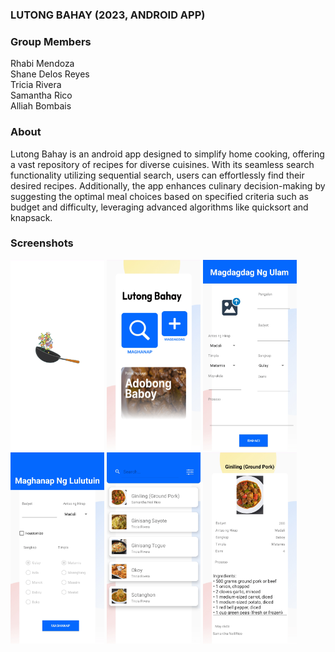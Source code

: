 ### LUTONG BAHAY (2023, ANDROID APP)

### Group Members
Rhabi Mendoza <br>
Shane Delos Reyes <br>
Tricia Rivera <br>
Samantha Rico <br>
Alliah Bombais <br>

### About
Lutong Bahay is an android app designed to simplify home cooking, offering a vast repository of recipes for diverse cuisines. With its seamless search functionality utilizing sequential search, users can effortlessly find their desired recipes. Additionally, the app enhances culinary decision-making by suggesting the optimal meal choices based on specified criteria such as budget and difficulty, leveraging advanced algorithms like quicksort and knapsack.

### Screenshots
<img src="/screenshots/1.png" alt="Screenshot" width="150">
<img src="/screenshots/2.png" alt="Screenshot" width="150">
<img src="/screenshots/3.png" alt="Screenshot" width="150">
<img src="/screenshots/4.png" alt="Screenshot" width="150">
<img src="/screenshots/5.png" alt="Screenshot" width="150">
<img src="/screenshots/6.png" alt="Screenshot" width="150">

